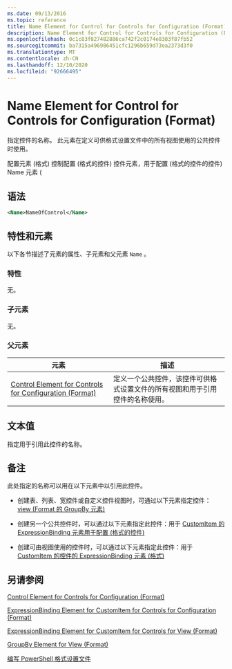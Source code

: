 ```yaml
---
ms.date: 09/13/2016
ms.topic: reference
title: Name Element for Control for Controls for Configuration (Format)
description: Name Element for Control for Controls for Configuration (Format)
ms.openlocfilehash: 0c1c83f827482886ca742f2c0174e8383f87fb52
ms.sourcegitcommit: ba7315a496986451cfc1296b659d73ea2373d3f0
ms.translationtype: MT
ms.contentlocale: zh-CN
ms.lasthandoff: 12/10/2020
ms.locfileid: "92666495"
---
```

# <a name="name-element-for-control-for-controls-for-configuration-format"></a>Name Element for Control for Controls for Configuration (Format)

指定控件的名称。 此元素在定义可供格式设置文件中的所有视图使用的公共控件时使用。

配置元素 (格式) 控制配置 (格式的控件) 控件元素，用于配置 (格式的控件的控件) Name 元素 (

## <a name="syntax"></a>语法

```xml
<Name>NameOfControl</Name>

```

## <a name="attributes-and-elements"></a>特性和元素

以下各节描述了元素的属性、子元素和父元素 `Name` 。

### <a name="attributes"></a>特性

无。

### <a name="child-elements"></a>子元素

无。

### <a name="parent-elements"></a>父元素

|元素|描述|
|-------------|-----------------|
|[Control Element for Controls for Configuration (Format)](./control-element-for-controls-for-configuration-format.md)|定义一个公共控件，该控件可供格式设置文件的所有视图和用于引用控件的名称使用。|

## <a name="text-value"></a>文本值

指定用于引用此控件的名称。

## <a name="remarks"></a>备注

此处指定的名称可以用在以下元素中以引用此控件。

- 创建表、列表、宽控件或自定义控件视图时，可通过以下元素指定控件： [view (Format 的 GroupBy 元素) ](./groupby-element-for-view-format.md)

- 创建另一个公共控件时，可以通过以下元素指定此控件：用于 [CustomItem 的 ExpressionBinding 元素用于配置 (格式的控件) ](./expressionbinding-element-for-customitem-for-controls-for-configuration-format.md)

- 创建可由视图使用的控件时，可以通过以下元素指定此控件：用于 [CustomItem 的控件的 ExpressionBinding 元素 (格式) ](./expressionbinding-element-for-customitem-for-controls-for-view-format.md)

## <a name="see-also"></a>另请参阅

[Control Element for Controls for Configuration (Format)](./control-element-for-controls-for-configuration-format.md)

[ExpressionBinding Element for CustomItem for Controls for Configuration (Format)](./expressionbinding-element-for-customitem-for-controls-for-configuration-format.md)

[ExpressionBinding Element for CustomItem for Controls for View (Format)](./expressionbinding-element-for-customitem-for-controls-for-view-format.md)

[GroupBy Element for View (Format)](./groupby-element-for-view-format.md)

[编写 PowerShell 格式设置文件](./writing-a-powershell-formatting-file.md)
